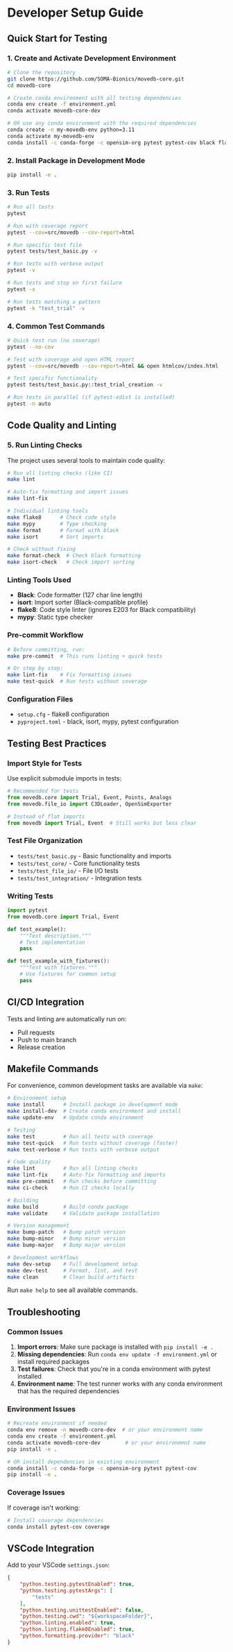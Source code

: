 # Developer Setup Guide

## Quick Start for Testing

### 1. Create and Activate Development Environment
```bash
# Clone the repository
git clone https://github.com/SOMA-Bionics/movedb-core.git
cd movedb-core

# Create conda environment with all testing dependencies
conda env create -f environment.yml
conda activate movedb-core-dev

# OR use any conda environment with the required dependencies
conda create -n my-movedb-env python=3.11
conda activate my-movedb-env
conda install -c conda-forge -c opensim-org pytest pytest-cov black flake8 mypy numpy polars pydantic loguru ezc3d
```

### 2. Install Package in Development Mode
```bash
pip install -e .
```

### 3. Run Tests
```bash
# Run all tests
pytest

# Run with coverage report
pytest --cov=src/movedb --cov-report=html

# Run specific test file
pytest tests/test_basic.py -v

# Run tests with verbose output
pytest -v

# Run tests and stop on first failure
pytest -x

# Run tests matching a pattern
pytest -k "test_trial" -v
```

### 4. Common Test Commands
```bash
# Quick test run (no coverage)
pytest --no-cov

# Test with coverage and open HTML report
pytest --cov=src/movedb --cov-report=html && open htmlcov/index.html

# Test specific functionality
pytest tests/test_basic.py::test_trial_creation -v

# Run tests in parallel (if pytest-xdist is installed)
pytest -n auto
```

## Code Quality and Linting

### 5. Run Linting Checks
The project uses several tools to maintain code quality:

```bash
# Run all linting checks (like CI)
make lint

# Auto-fix formatting and import issues
make lint-fix

# Individual linting tools
make flake8      # Check code style
make mypy        # Type checking
make format      # Format with black
make isort       # Sort imports

# Check without fixing
make format-check  # Check black formatting
make isort-check   # Check import sorting
```

### Linting Tools Used
- **Black**: Code formatter (127 char line length)
- **isort**: Import sorter (Black-compatible profile)
- **flake8**: Code style linter (ignores E203 for Black compatibility)
- **mypy**: Static type checker

### Pre-commit Workflow
```bash
# Before committing, run:
make pre-commit  # This runs linting + quick tests

# Or step by step:
make lint-fix    # Fix formatting issues
make test-quick  # Run tests without coverage
```

### Configuration Files
- `setup.cfg` - flake8 configuration
- `pyproject.toml` - black, isort, mypy, pytest configuration

## Testing Best Practices

### Import Style for Tests
Use explicit submodule imports in tests:
```python
# Recommended for tests
from movedb.core import Trial, Event, Points, Analogs
from movedb.file_io import C3DLoader, OpenSimExporter

# Instead of flat imports
from movedb import Trial, Event  # Still works but less clear
```

### Test File Organization
- `tests/test_basic.py` - Basic functionality and imports
- `tests/test_core/` - Core functionality tests
- `tests/test_file_io/` - File I/O tests
- `tests/test_integration/` - Integration tests

### Writing Tests
```python
import pytest
from movedb.core import Trial, Event

def test_example():
    """Test description."""
    # Test implementation
    pass

def test_example_with_fixtures():
    """Test with fixtures."""
    # Use fixtures for common setup
    pass
```

## CI/CD Integration

Tests and linting are automatically run on:
- Pull requests
- Push to main branch
- Release creation

## Makefile Commands

For convenience, common development tasks are available via `make`:

```bash
# Environment setup
make install      # Install package in development mode
make install-dev  # Create conda environment and install
make update-env   # Update conda environment

# Testing
make test         # Run all tests with coverage
make test-quick   # Run tests without coverage (faster)
make test-verbose # Run tests with verbose output

# Code quality
make lint         # Run all linting checks
make lint-fix     # Auto-fix formatting and imports
make pre-commit   # Run checks before committing
make ci-check     # Run CI checks locally

# Building
make build        # Build conda package
make validate     # Validate package installation

# Version management
make bump-patch   # Bump patch version
make bump-minor   # Bump minor version
make bump-major   # Bump major version

# Development workflows
make dev-setup    # Full development setup
make dev-test     # Format, lint, and test
make clean        # Clean build artifacts
```

Run `make help` to see all available commands.

## Troubleshooting

### Common Issues
1. **Import errors**: Make sure package is installed with `pip install -e .`
2. **Missing dependencies**: Run `conda env update -f environment.yml` or install required packages
3. **Test failures**: Check that you're in a conda environment with pytest installed
4. **Environment name**: The test runner works with any conda environment that has the required dependencies

### Environment Issues
```bash
# Recreate environment if needed
conda env remove -n movedb-core-dev  # or your environment name
conda env create -f environment.yml
conda activate movedb-core-dev        # or your environment name
pip install -e .

# OR install dependencies in existing environment
conda install -c conda-forge -c opensim-org pytest pytest-cov
pip install -e .
```

### Coverage Issues
If coverage isn't working:
```bash
# Install coverage dependencies
conda install pytest-cov coverage
```

## VSCode Integration

Add to your VSCode `settings.json`:
```json
{
    "python.testing.pytestEnabled": true,
    "python.testing.pytestArgs": [
        "tests"
    ],
    "python.testing.unittestEnabled": false,
    "python.testing.cwd": "${workspaceFolder}",
    "python.linting.enabled": true,
    "python.linting.flake8Enabled": true,
    "python.formatting.provider": "black"
}
```
